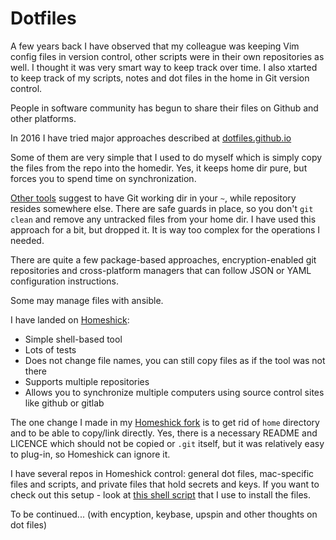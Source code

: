 # Dotfiles

A few years back I have observed that my colleague was keeping Vim config files in version control, other scripts were in their own repositories as well. I thought it was very smart way to keep track over time. I also xtarted to keep track of my scripts, notes and dot files in the home in Git version control.

People in software community has begun to share their files on Github and other platforms.

In 2016 I have tried major approaches described at [dotfiles.github.io](http://dotfiles.github.io)

Some of them are very simple that I used to do myself which is simply copy the files from the repo into the homedir. Yes, it keeps home dir pure, but forces you to spend time on synchronization.

[Other tools](https://github.com/RichiH/vcsh) suggest to have Git working dir in your `~`, while repository resides somewhere else. There are safe guards in place, so you don't `git clean` and remove any untracked files from your home dir. I have used this approach for a bit, but dropped it. It is way too complex for the operations I needed.

There are quite a few package-based approaches, encryption-enabled git repositories and cross-platform managers that can follow JSON or YAML configuration instructions.

Some may manage files with ansible.

I have landed on [Homeshick](https://github.com/andsens/homeshick):
* Simple shell-based tool
* Lots of tests
* Does not change file names, you can still copy files as if the tool was not there
* Supports multiple repositories
* Allows you to synchronize multiple computers using source control sites like github or gitlab

The one change I made in my [Homeshick fork](https://github.com/andsens/homeshick) is to get rid of `home` directory and to be able to copy/link directly. Yes, there is a necessary README and LICENCE which should not be copied or `.git` itself, but it was relatively easy to plug-in, so Homeshick can ignore it.

I have several repos in Homeshick control: general dot files, mac-specific files and scripts, and private files that hold secrets and keys.
If you want to check out this setup - look at [this shell script](https://git.io/all.files) that I use to install the files.

To be continued... (with encyption, keybase, upspin and other thoughts on dot files)
